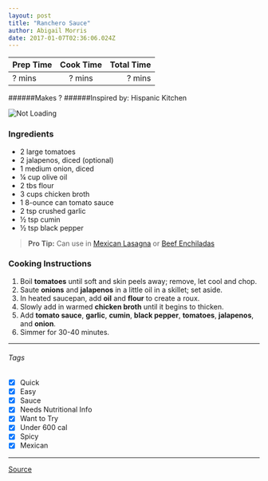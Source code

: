 ```yaml
---
layout: post
title: "Ranchero Sauce"
author: Abigail Morris
date: 2017-01-07T02:36:06.024Z
---
```


| Prep Time  | Cook Time    | Total Time  |
| ---------- |:------------:| -----------:|
| ? mins    | ? mins      | ? mins     |


######Makes ?
######Inspired by: Hispanic Kitchen

![Not Loading](http://i.imgur.com/LXckktdl.png)

### Ingredients

* 2 large tomatoes
* 2 jalapenos, diced (optional)
* 1 medium onion, diced
* ¼ cup olive oil
* 2 tbs flour
* 3 cups chicken broth
* 1 8-ounce can tomato sauce
* 2 tsp crushed garlic
* ½ tsp cumin
* ½ tsp black pepper

> **Pro Tip:** Can use in [Mexican Lasagna](https://github.com/abugail/recipes/blob/master/dinner/healthy-mexican-lasagna.md) or [Beef Enchiladas](https://github.com/abugail/recipes/blob/master/dinner/beef-enchiladas.md)

### Cooking Instructions

1. Boil **tomatoes** until soft and skin peels away; remove, let cool and chop.
2. Saute **onions** and **jalapenos** in a little oil in a skillet; set aside.
3. In heated saucepan, add **oil** and **flour** to create a roux.
4. Slowly add in warmed **chicken broth** until it begins to thicken.
5. Add **tomato sauce**, **garlic**, **cumin**, **black pepper**, **tomatoes**, **jalapenos**, and **onion**.
6. Simmer for 30-40 minutes.


---

###### Tags
- [x] Quick
- [x] Easy
- [x] Sauce
- [x] Needs Nutritional Info
- [x] Want to Try
- [x] Under 600 cal
- [x] Spicy
- [x] Mexican

---

[Source](http://hispanickitchen.com/beef-enchiladas-with-ranchero-sauce/)

